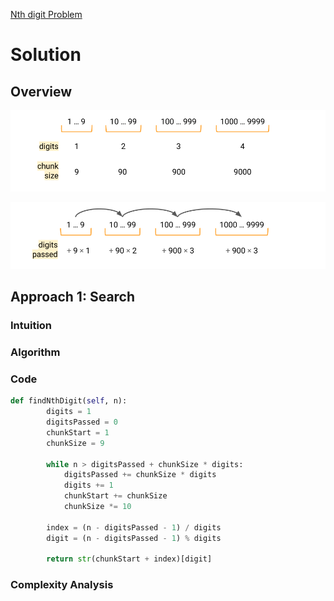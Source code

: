 [Nth digit Problem](https://leetcode.com/problems/nth-digit/)
# Solution
## Overview
![Numbers split into chunks](https://github.com/ava8katushka/leetcode/blob/main/digits_and_chunks.png)

![Digits passsed while travelling from chunk to chunk](https://github.com/ava8katushka/leetcode/blob/main/digits_passed.png)
## Approach 1: Search
### Intuition
### Algorithm
### Code
```python
def findNthDigit(self, n):
        digits = 1
        digitsPassed = 0
        chunkStart = 1
        chunkSize = 9

        while n > digitsPassed + chunkSize * digits:
            digitsPassed += chunkSize * digits
            digits += 1
            chunkStart += chunkSize
            chunkSize *= 10

        index = (n - digitsPassed - 1) / digits
        digit = (n - digitsPassed - 1) % digits
        
        return str(chunkStart + index)[digit]
```
### Complexity Analysis
